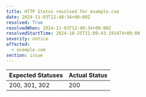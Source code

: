 ```yaml
---
title: HTTP Status resolved for example.com
date: 2024-11-03T12:40:34+00:00Z
resolved: True
resolvedWhen: 2024-11-03T12:40:34+00:00Z
resolvedStartTime: 2024-10-25T21:09:43.191474+00:00
severity: notice
affected:
  - example.com
section: issue
---
```


| Expected Statuses | Actual Status  |
|-------------------|----------------|
| 200, 301, 302 | 200 |
